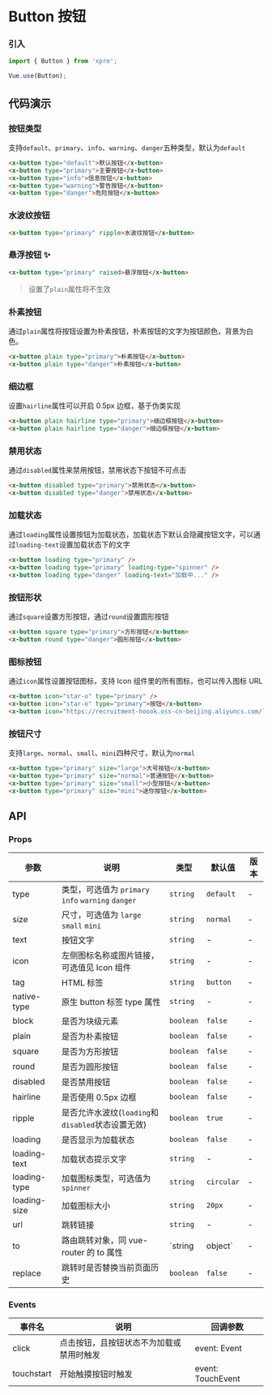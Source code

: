 # Button 按钮

### 引入

``` javascript
import { Button } from 'xpre';

Vue.use(Button);
```

## 代码演示

### 按钮类型

支持`default`、`primary`、`info`、`warning`、`danger`五种类型，默认为`default`

```html
<x-button type="default">默认按钮</x-button>
<x-button type="primary">主要按钮</x-button>
<x-button type="info">信息按钮</x-button>
<x-button type="warning">警告按钮</x-button>
<x-button type="danger">危险按钮</x-button>
```

### 水波纹按钮

```html
<x-button type="primary" ripple>水波纹按钮</x-button>
```

### 悬浮按钮  :sparkles:

```html
<x-button type="primary" raised>悬浮按钮</x-button>
```
> 设置了`plain`属性将不生效

### 朴素按钮

通过`plain`属性将按钮设置为朴素按钮，朴素按钮的文字为按钮颜色，背景为白色。

```html
<x-button plain type="primary">朴素按钮</x-button>
<x-button plain type="danger">朴素按钮</x-button>
```

### 细边框

设置`hairline`属性可以开启 0.5px 边框，基于伪类实现

```html
<x-button plain hairline type="primary">细边框按钮</x-button>
<x-button plain hairline type="danger">细边框按钮</x-button>
```

### 禁用状态

通过`disabled`属性来禁用按钮，禁用状态下按钮不可点击

```html
<x-button disabled type="primary">禁用状态</x-button>
<x-button disabled type="danger">禁用状态</x-button>
```

### 加载状态

通过`loading`属性设置按钮为加载状态，加载状态下默认会隐藏按钮文字，可以通过`loading-text`设置加载状态下的文字

```html 
<x-button loading type="primary" />
<x-button loading type="primary" loading-type="spinner" />
<x-button loading type="danger" loading-text="加载中..." />
```

### 按钮形状

通过`square`设置方形按钮，通过`round`设置圆形按钮

```html 
<x-button square type="primary">方形按钮</x-button>
<x-button round type="danger">圆形按钮</x-button>
```

### 图标按钮

通过`icon`属性设置按钮图标，支持 Icon 组件里的所有图标，也可以传入图标 URL

```html 
<x-button icon="star-o" type="primary" />
<x-button icon="star-o" type="primary">按钮</x-button>
<x-button icon="https://recruitment-hoook.oss-cn-beijing.aliyuncs.com/logo.png" type="danger">按钮</x-button>
```

### 按钮尺寸

支持`large`、`normal`、`small`、`mini`四种尺寸，默认为`normal`

```html 
<x-button type="primary" size="large">大号按钮</x-button>
<x-button type="primary" size="normal">普通按钮</x-button>
<x-button type="primary" size="small">小型按钮</x-button>
<x-button type="primary" size="mini">迷你按钮</x-button>
```

## API

### Props

| 参数 | 说明 | 类型 | 默认值 | 版本 |
|------|------|------|------|------|
| type | 类型，可选值为 `primary` `info` `warning` `danger` | `string` | `default` | - |
| size | 尺寸，可选值为 `large` `small` `mini` | `string` | `normal` | - |
| text | 按钮文字 | `string` | - | - |
| icon | 左侧图标名称或图片链接，可选值见 Icon 组件 | `string` | - | - |
| tag | HTML 标签 | `string` | `button` | - |
| native-type | 原生 button 标签 type 属性 | `string` | - | - |
| block | 是否为块级元素 | `boolean` | `false` | - |
| plain | 是否为朴素按钮 | `boolean` | `false` | - |
| square | 是否为方形按钮 | `boolean` | `false` | - |
| round | 是否为圆形按钮 | `boolean` | `false` | - |
| disabled | 是否禁用按钮 | `boolean` | `false` | - |
| hairline | 是否使用 0.5px 边框 | `boolean` | `false` | - |
| ripple | 是否允许水波纹(`loading`和`disabled`状态设置无效) | `boolean` | `true` | - |
| loading | 是否显示为加载状态 | `boolean` | `false` | - |
| loading-text | 加载状态提示文字 | `string` | - | - |
| loading-type | 加载图标类型，可选值为`spinner` | `string` | `circular` | - |
| loading-size | 加载图标大小 | `string` | `20px` | - |
| url | 跳转链接 | `string` | - | - |
| to | 路由跳转对象，同 vue-router 的 to 属性 | `string | object` | - | - |
| replace | 跳转时是否替换当前页面历史 | `boolean` | `false` | - |

### Events

| 事件名 | 说明 | 回调参数 |
|------|------|------|
| click | 点击按钮，且按钮状态不为加载或禁用时触发 | event: Event |
| touchstart | 开始触摸按钮时触发 | event: TouchEvent |
